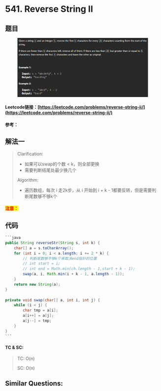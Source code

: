 # 541. Reverse String II

## 题目

<figure><img src=".gitbook/assets/image (5).png" alt=""><figcaption></figcaption></figure>

#### Leetcode链接：[https://leetcode.com/problems/reverse-string-ii/](https://leetcode.com/problems/reverse-string-ii/)

#### 参考：

## 解法一

> Clarification:&#x20;
>
> * 如果可以swap的个数 < k，则全部更换
> * 需要判断结尾处最少换几个
>
> Algorithm:&#x20;
>
> * 遍历数组，每次 i 走2k步，从 i 开始到 i + k - 1都要反转，但是需要判断尾数够不够k个

#### <mark style="color:red;">注意：</mark>

## 代码

````java
```java
public String reverseStr(String s, int k) {
    char[] a = s.toCharArray();
    for (int i = 0; i < a.length; i += 2 * k) {
        // 判断尾数够不够k个来取决end指针的位置
        // int start = i;
        // int end = Math.min(ch.length - 1,start + k - 1);
        swap(a, i, Math.min(i + k - 1, a.length - 1));
    }
    return new String(a);
}

private void swap(char[] a, int i, int j) {
    while (i < j) {
        char tmp = a[i];
        a[i++] = a[j];
        a[j--] = tmp;
    }
}
```
````

#### TC & SC:&#x20;

> TC: O(n)
>
> SC: O(n)

## **Similar Questions:**&#x20;
